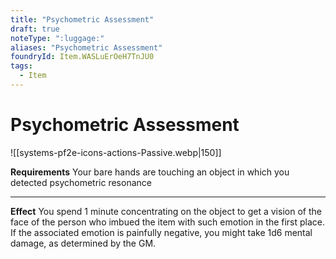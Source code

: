 ```yaml
---
title: "Psychometric Assessment"
draft: true
noteType: ":luggage:"
aliases: "Psychometric Assessment"
foundryId: Item.WASLuErOeH7TnJU0
tags:
  - Item
---
```


# Psychometric Assessment
![[systems-pf2e-icons-actions-Passive.webp|150]]

**Requirements** Your bare hands are touching an object in which you detected psychometric resonance

* * *

**Effect** You spend 1 minute concentrating on the object to get a vision of the face of the person who imbued the item with such emotion in the first place. If the associated emotion is painfully negative, you might take 1d6 mental damage, as determined by the GM.
